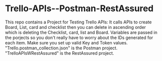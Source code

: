 # Trello-APIs--Postman-RestAssured
This repo contains a Project for Testing Trello APIs:
It calls APIs to create Board, List, card and checklist then you can delete in ascending order which is deleting the Checklist, card, list and Board.
Variables are passed in the porjects so you don't really have to worry about the IDs generated for each item.
Make sure you set up valid Key and Token values.
"Trello.postman_collection.json" is the Postman project.
"TrelloAPIsWRestAssured" is the RestAssured project.
